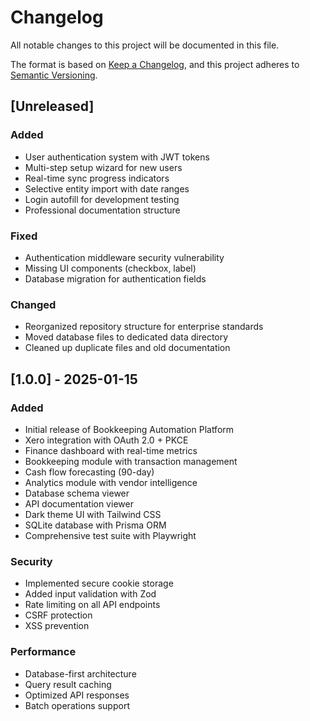 # Changelog

All notable changes to this project will be documented in this file.

The format is based on [Keep a Changelog](https://keepachangelog.com/en/1.0.0/),
and this project adheres to [Semantic Versioning](https://semver.org/spec/v2.0.0.html).

## [Unreleased]

### Added
- User authentication system with JWT tokens
- Multi-step setup wizard for new users
- Real-time sync progress indicators
- Selective entity import with date ranges
- Login autofill for development testing
- Professional documentation structure

### Fixed
- Authentication middleware security vulnerability
- Missing UI components (checkbox, label)
- Database migration for authentication fields

### Changed
- Reorganized repository structure for enterprise standards
- Moved database files to dedicated data directory
- Cleaned up duplicate files and old documentation

## [1.0.0] - 2025-01-15

### Added
- Initial release of Bookkeeping Automation Platform
- Xero integration with OAuth 2.0 + PKCE
- Finance dashboard with real-time metrics
- Bookkeeping module with transaction management
- Cash flow forecasting (90-day)
- Analytics module with vendor intelligence
- Database schema viewer
- API documentation viewer
- Dark theme UI with Tailwind CSS
- SQLite database with Prisma ORM
- Comprehensive test suite with Playwright

### Security
- Implemented secure cookie storage
- Added input validation with Zod
- Rate limiting on all API endpoints
- CSRF protection
- XSS prevention

### Performance
- Database-first architecture
- Query result caching
- Optimized API responses
- Batch operations support